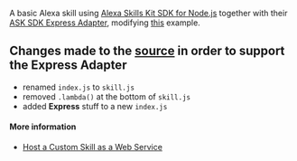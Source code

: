 A basic Alexa skill using [Alexa Skills Kit SDK for Node.js](https://github.com/alexa/alexa-skills-kit-sdk-for-nodejs) together with their [ASK SDK Express Adapter](https://github.com/alexa/alexa-skills-kit-sdk-for-nodejs/tree/2.0.x/ask-sdk-express-adapter), modifying [this](https://github.com/alexa/skill-sample-nodejs-hello-world) example.

## Changes made to the [source](https://github.com/alexa/skill-sample-nodejs-hello-world/tree/master/lambda/custom) in order to support the Express Adapter

-   renamed `index.js` to `skill.js`
-   removed `.lambda()` at the bottom of `skill.js`
-   added **Express** stuff to a new `index.js`

#### More information

-   [Host a Custom Skill as a Web Service](https://developer.amazon.com/de-DE/docs/alexa/alexa-skills-kit-sdk-for-nodejs/host-web-service.html)

